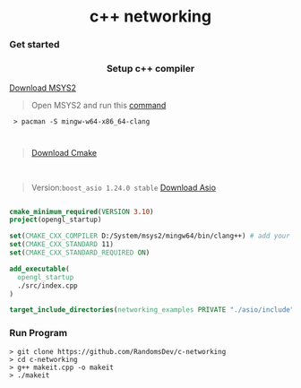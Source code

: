 <h1 align='center'> c++ networking </h1>

### Get started

<h3 align='center'>Setup c++ compiler</h3>

 <a href='https://www.msys2.org/'>Download MSYS2 </a>
 > Open MSYS2 and run this <a href = 'https://packages.msys2.org/package/mingw-w64-x86_64-clang'>command</a>
 ```command
  > pacman -S mingw-w64-x86_64-clang
 ```

#  
<!-- https://sourceforge.net/projects/asio/ -->

> <a href='https://cmake.org/download/'>Download Cmake</a>

<br>

> Version:`boost_asio 1.24.0 stable`
<a align='center' href='https://sourceforge.net/projects/asio/'>Download Asio</a>


```CMAKE

cmake_minimum_required(VERSION 3.10)
project(opengl_startup)

set(CMAKE_CXX_COMPILER D:/System/msys2/mingw64/bin/clang++) # add your compiler path
set(CMAKE_CXX_STANDARD 11)
set(CMAKE_CXX_STANDARD_REQUIRED ON)

add_executable(
  opengl_startup
  ./src/index.cpp
)

target_include_directories(networking_examples PRIVATE "./asio/include")

```



### Run Program

```command
> git clone https://github.com/RandomsDev/c-networking
> cd c-networking
> g++ makeit.cpp -o makeit
> ./makeit
```

#

<!-- g++ makeit.cpp -o makeit -->
